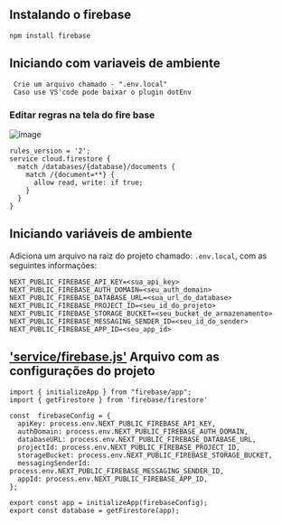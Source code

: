 ## Instalando o firebase
````
npm install firebase
````
## Iniciando com variaveis de ambiente
````
 Crie um arquivo chamado - ".env.local"
 Caso use VS'code pode baixar o plugin dotEnv
````


###  Editar regras na tela do fire base

![image](https://github.com/FranciscoWallison/nextjs_firebase_api_simples/assets/19413241/c49326a0-6e51-4e6a-aa3c-3d204cfa9c94)


````
rules_version = '2';
service cloud.firestore {
  match /databases/{database}/documents {
    match /{document=**} {
      allow read, write: if true;
    }
  }
}

````



## Iniciando variáveis de ambiente

Adiciona um arquivo na raiz do projeto chamado: `.env.local`,
com as seguintes informações:

````
NEXT_PUBLIC_FIREBASE_API_KEY=<sua_api_key>
NEXT_PUBLIC_FIREBASE_AUTH_DOMAIN=<seu_auth_domain>
NEXT_PUBLIC_FIREBASE_DATABASE_URL=<sua_url_do_database>
NEXT_PUBLIC_FIREBASE_PROJECT_ID=<seu_id_do_projeto>
NEXT_PUBLIC_FIREBASE_STORAGE_BUCKET=<seu_bucket_de_armazenamento>
NEXT_PUBLIC_FIREBASE_MESSAGING_SENDER_ID=<seu_id_do_sender>
NEXT_PUBLIC_FIREBASE_APP_ID=<seu_app_id>
````

##  ['service/firebase.js'](https://github.com/FranciscoWallison/nextjs_firebase_api_simples/blob/main/service/conecte_firebase.js) Arquivo com as configurações do projeto
````
import { initializeApp } from "firebase/app";
import { getFirestore } from 'firebase/firestore'

const  firebaseConfig = {
  apiKey: process.env.NEXT_PUBLIC_FIREBASE_API_KEY,
  authDomain: process.env.NEXT_PUBLIC_FIREBASE_AUTH_DOMAIN,
  databaseURL: process.env.NEXT_PUBLIC_FIREBASE_DATABASE_URL,
  projectId: process.env.NEXT_PUBLIC_FIREBASE_PROJECT_ID,
  storageBucket: process.env.NEXT_PUBLIC_FIREBASE_STORAGE_BUCKET,
  messagingSenderId: process.env.NEXT_PUBLIC_FIREBASE_MESSAGING_SENDER_ID,
  appId: process.env.NEXT_PUBLIC_FIREBASE_APP_ID,
};

export const app = initializeApp(firebaseConfig);
export const database = getFirestore(app);
````
